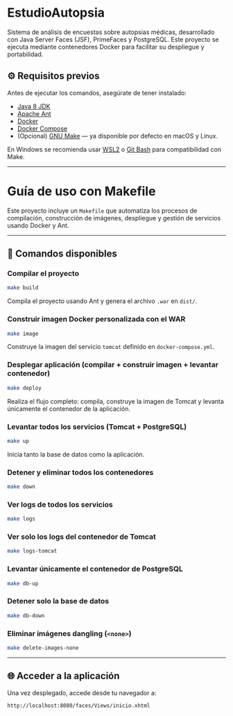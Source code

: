 # EstudioAutopsia

Sistema de análisis de encuestas sobre autopsias médicas, desarrollado con Java Server Faces (JSF), PrimeFaces y PostgreSQL. Este proyecto se ejecuta mediante contenedores Docker para facilitar su despliegue y portabilidad.

## ⚙️ Requisitos previos

Antes de ejecutar los comandos, asegúrate de tener instalado:

- [Java 8 JDK](https://www.oracle.com/java/technologies/javase/javase8-archive-downloads.html)
- [Apache Ant](https://ant.apache.org/)
- [Docker](https://www.docker.com/get-started)
- [Docker Compose](https://docs.docker.com/compose/install/)
- (Opcional) [GNU Make](https://www.gnu.org/software/make/) — ya disponible por defecto en macOS y Linux.

En Windows se recomienda usar [WSL2](https://learn.microsoft.com/es-es/windows/wsl/install) o [Git Bash](https://gitforwindows.org/) para compatibilidad con Make.

---

# Guía de uso con Makefile

Este proyecto incluye un `Makefile` que automatiza los procesos de compilación, construcción de imágenes, despliegue y gestión de servicios usando Docker y Ant.

---

## 🧰 Comandos disponibles

### Compilar el proyecto

```bash
make build
```
Compila el proyecto usando Ant y genera el archivo `.war` en `dist/`.

### Construir imagen Docker personalizada con el WAR

```bash
make image
```
Construye la imagen del servicio `tomcat` definido en `docker-compose.yml`.

### Desplegar aplicación (compilar + construir imagen + levantar contenedor)

```bash
make deploy
```
Realiza el flujo completo: compila, construye la imagen de Tomcat y levanta únicamente el contenedor de la aplicación.

### Levantar todos los servicios (Tomcat + PostgreSQL)

```bash
make up
```
Inicia tanto la base de datos como la aplicación.

### Detener y eliminar todos los contenedores

```bash
make down
```

### Ver logs de todos los servicios

```bash
make logs
```

### Ver solo los logs del contenedor de Tomcat

```bash
make logs-tomcat
```

### Levantar únicamente el contenedor de PostgreSQL

```bash
make db-up
```

### Detener solo la base de datos

```bash
make db-down
```

### Eliminar imágenes **dangling** (`<none>`)

```bash
make delete-images-none
```

---

## 🌐 Acceder a la aplicación

Una vez desplegado, accede desde tu navegador a:

```
http://localhost:8080/faces/Views/inicio.xhtml
```
